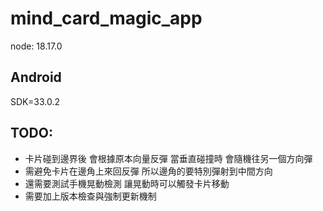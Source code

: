 # mind_card_magic_app
node: 18.17.0

## Android
SDK=33.0.2

## TODO:
* 卡片碰到邊界後 會根據原本向量反彈 當垂直碰撞時 會隨機往另一個方向彈
* 需避免卡片在邊角上來回反彈 所以邊角的要特別彈射到中間方向
* 還需要測試手機晃動檢測 讓晃動時可以觸發卡片移動
* 需要加上版本檢查與強制更新機制


